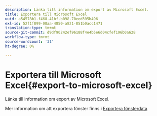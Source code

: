 ```yaml
---
description: Länka till information om export av Microsoft Excel.
title: Exportera till Microsoft Excel
uuid: a54578b1-f468-41bf-b098-70eed305b496
exl-id: 52f1f899-08aa-4850-a821-851b0acc1471
translation-type: tm+mt
source-git-commit: d9df90242ef96188f4e4b5e6d04cfef196b0a628
workflow-type: tm+mt
source-wordcount: '31'
ht-degree: 0%

---
```


# Exportera till Microsoft Excel{#export-to-microsoft-excel}

Länka till information om export av Microsoft Excel.

Mer information om att exportera fönster finns i [Exportera fönsterdata](../../../../home/c-get-started/c-wk-win-wksp/c-exp-win-data.md#concept-8df61d64ed434cc5a499023c44197349).
